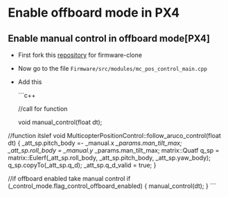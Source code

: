 # Enable offboard mode in PX4

## Enable manual control in offboard mode\[PX4\]

* First fork this [repository](https://github.com/PX4/Firmware) for firmware-clone
* Now go to the file `Firmware/src/modules/mc_pos_control_main.cpp`
* Add this

  \`\`\`c++

  //call for function

  void manual\_control\(float dt\);

//function itslef void MulticopterPositionControl::follow\_aruco\_control\(float dt\) { \_att\_sp.pitch\_body =- \_manual.x _\_params.man\_tilt\_max; \_att\_sp.roll\_body = \_manual.y_ \_params.man\_tilt\_max; matrix::Quatf q\_sp = matrix::Eulerf\(\_att\_sp.roll\_body, \_att\_sp.pitch\_body, \_att\_sp.yaw\_body\); q\_sp.copyTo\(\_att\_sp.q\_d\); \_att\_sp.q\_d\_valid = true; }

//if offboard enabled take manual control if \(\_control\_mode.flag\_control\_offboard\_enabled\) { manual\_control\(dt\); } \`\`\`[    
](https://gajena.gitbook.io/aerial-robotics/temp/_sidebar)





